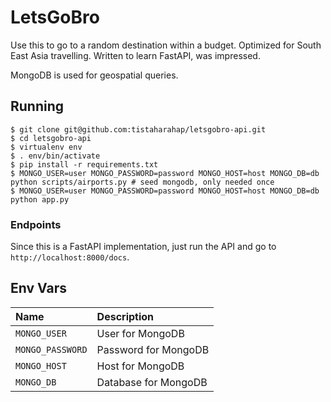 # LetsGoBro

Use this to go to a random destination within a budget. Optimized for South East Asia travelling. Written to learn FastAPI, was impressed.

MongoDB is used for geospatial queries.

## Running

```shell
$ git clone git@github.com:tistaharahap/letsgobro-api.git
$ cd letsgobro-api
$ virtualenv env
$ . env/bin/activate
$ pip install -r requirements.txt
$ MONGO_USER=user MONGO_PASSWORD=password MONGO_HOST=host MONGO_DB=db python scripts/airports.py # seed mongodb, only needed once
$ MONGO_USER=user MONGO_PASSWORD=password MONGO_HOST=host MONGO_DB=db python app.py
```

### Endpoints

Since this is a FastAPI implementation, just run the API and go to `http://localhost:8000/docs`.

## Env Vars

| Name | Description |
| :--- | :--- |
| `MONGO_USER` | User for MongoDB |
| `MONGO_PASSWORD` | Password for MongoDB |
| `MONGO_HOST` | Host for MongoDB |
| `MONGO_DB` | Database for MongoDB |

